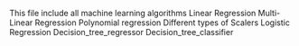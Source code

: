 This file include all machine learning algorithms
Linear Regression
Multi-Linear Regression
Polynomial regression
Different types of Scalers
Logistic Regression
Decision_tree_regressor
Decision_tree_classifier
